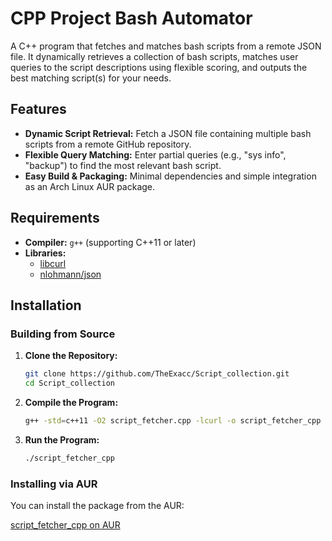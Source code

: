 # CPP Project Bash Automator

A C++ program that fetches and matches bash scripts from a remote JSON file. It dynamically retrieves a collection of bash scripts, matches user queries to the script descriptions using flexible scoring, and outputs the best matching script(s) for your needs.

## Features

- **Dynamic Script Retrieval:** Fetch a JSON file containing multiple bash scripts from a remote GitHub repository.
- **Flexible Query Matching:** Enter partial queries (e.g., "sys info", "backup") to find the most relevant bash script.
- **Easy Build & Packaging:** Minimal dependencies and simple integration as an Arch Linux AUR package.

## Requirements

- **Compiler:** `g++` (supporting C++11 or later)
- **Libraries:**  
  - [libcurl](https://curl.se/libcurl/)
  - [nlohmann/json](https://github.com/nlohmann/json)

## Installation

### Building from Source

1. **Clone the Repository:**

    ```bash
    git clone https://github.com/TheExacc/Script_collection.git
    cd Script_collection
    ```

2. **Compile the Program:**

    ```bash
    g++ -std=c++11 -O2 script_fetcher.cpp -lcurl -o script_fetcher_cpp
    ```

3. **Run the Program:**

    ```bash
    ./script_fetcher_cpp
    ```

### Installing via AUR

You can install the package from the AUR:

[script_fetcher_cpp on AUR](https://aur.archlinux.org/packages/script_fetcher_cpp)
